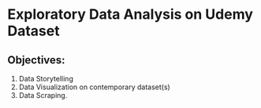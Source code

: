 # Exploratory Data Analysis on Udemy Dataset

##  Objectives: 
1. Data Storytelling 
2. Data Visualization on contemporary dataset(s)
3. Data Scraping.

